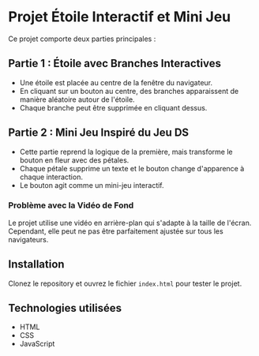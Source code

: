 # Projet Étoile Interactif et Mini Jeu

Ce projet comporte deux parties principales :

## Partie 1 : Étoile avec Branches Interactives
- Une étoile est placée au centre de la fenêtre du navigateur.
- En cliquant sur un bouton au centre, des branches apparaissent de manière aléatoire autour de l'étoile.
- Chaque branche peut être supprimée en cliquant dessus.

## Partie 2 : Mini Jeu Inspiré du Jeu DS
- Cette partie reprend la logique de la première, mais transforme le bouton en fleur avec des pétales.
- Chaque pétale supprime un texte et le bouton change d'apparence à chaque interaction.
- Le bouton agit comme un mini-jeu interactif.

### Problème avec la Vidéo de Fond
Le projet utilise une vidéo en arrière-plan qui s'adapte à la taille de l'écran. Cependant, elle peut ne pas être parfaitement ajustée sur tous les navigateurs.

## Installation
Clonez le repository et ouvrez le fichier `index.html` pour tester le projet.

## Technologies utilisées
- HTML
- CSS
- JavaScript
